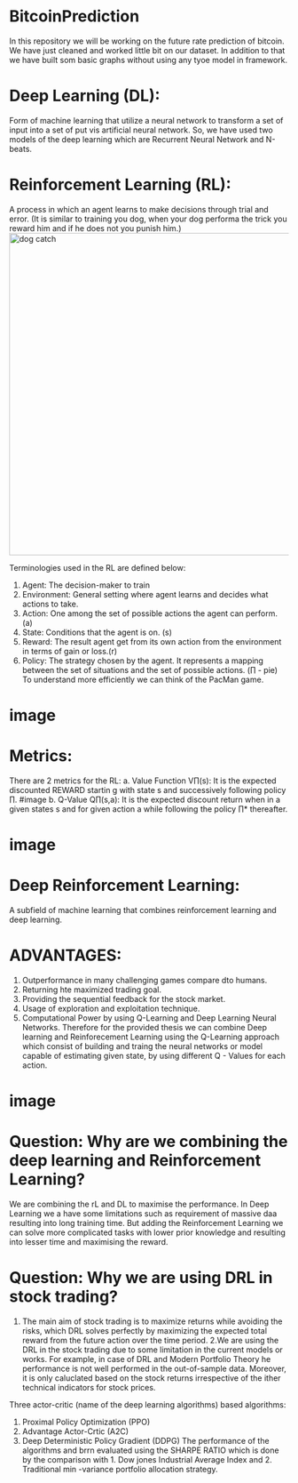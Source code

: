 # BitcoinPrediction
In this repository we will be working on the future rate prediction of bitcoin.
We have just cleaned and worked little bit on our dataset. 
In addition to that we have built som basic graphs without using any tyoe model in framework.

# Deep Learning (DL):
Form of machine learning that utilize a neural network to transform a set of input into a set of put vis artificial neural network. So, we have used two models of the deep learning which are Recurrent Neural Network and N-beats.
# Reinforcement Learning (RL):
A process in which an agent learns to make decisions through trial and error.
(It is similar to training you dog, when your dog performa the trick you reward him and if he does not you punish him.)
<img width="580" alt="dog catch" src="https://github.com/chelseananda/BitcoinPrediction/assets/60791339/1ad77408-27ed-43d3-911a-6efdfc2b4f79">

Terminologies used in the RL are defined below:
1. Agent: The decision-maker to train
2. Environment: General setting where agent learns and decides what actions to take.
3. Action: One among the set of possible actions the agent can perform. (a)
4. State: Conditions that the agent is on. (s)
5. Reward: The result agent get from its own action from the environment in terms of gain or loss.(r)
6. Policy: The strategy chosen by the agent. It represents a mapping between the set of situations and the set of possible actions. (∏ - pie)
To understand more efficiently we can think of the PacMan game.
# image
# Metrics: 
There are 2 metrics for the RL:
a. Value Function V∏(s): It is the expected discounted REWARD startin g with state s and successively following policy ∏.
#image
b. Q-Value Q∏(s,a): It is the expected discount return when in a given states s and for given action a while following the policy ∏* thereafter.
# image
    
# Deep Reinforcement Learning:
A subfield of machine learning that combines reinforcement learning and deep learning.
# ADVANTAGES: 
1. Outperformance in many challenging games compare dto humans.
2. Returning hte maximized trading goal.
3. Providing the sequential feedback for the stock market.
4. Usage of exploration and exploitation technique.
5. Computational Power by using Q-Learning and Deep Learning Neural Networks.
Therefore for the provided thesis we can combine Deep learning and Reinforecement Learning using the Q-Learning approach which consist of building and traing the neural networks or model capable of estimating given state, by using different Q - Values for each action.
# image

# Question: Why are we combining the deep learning and Reinforcement Learning? 
We are combining the rL and DL to maximise the performance. In Deep Learning we a have some limitations such as requirement of massive daa resulting into long training time. But adding the Reinforcement Learning we can solve more complicated tasks with lower prior knowledge and resulting into lesser time and maximising the reward.

# Question: Why we are using DRL in stock trading?
1. The main aim of stock trading is to maximize returns while avoiding the risks, which DRL solves perfectly by maximizing the expected total reward from the future action over the time period.
2.We are using the DRL in the stock trading due to some limitation in the current models or works. For example, in case of DRL and Modern Portfolio Theory he performance is not well performed in the out-of-sample data. Moreover, it is only caluclated based on the stock returns irrespective of the ither technical indicators for stock prices.

Three actor-critic (name of the deep learning algorithms) based algorithms: 
1. Proximal Policy Optimization (PPO)
2. Advantage Actor-Crtic (A2C)
3. Deep Deterministic Policy Gradient (DDPG)
The performance of the algorithms and brrn evaluated using the SHARPE RATIO which is done by the comparison with 1. Dow jones Industrial Average Index and 2. Traditional min -variance portfolio allocation strategy.

